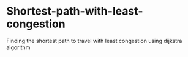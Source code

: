 # Shortest-path-with-least-congestion
Finding the shortest path to travel with least congestion using dijkstra algorithm

